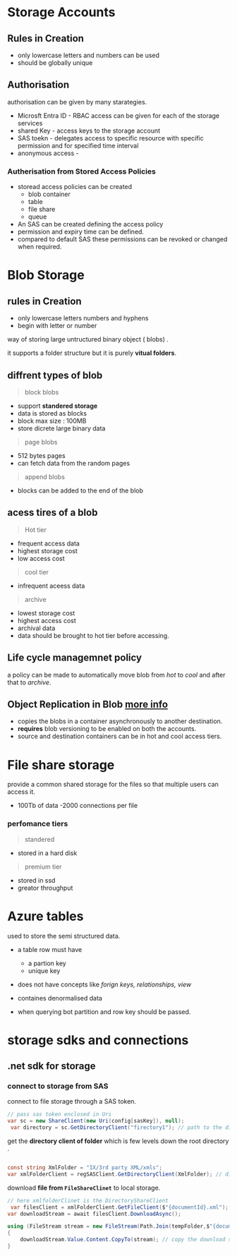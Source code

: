 # Storage Accounts 

## Rules in Creation
- only lowercase letters and numbers can be used 
- should be globally unique 

## Authorisation 
authorisation can be given by many starategies. 

- Microsft Entra ID - RBAC access can be given for each of the storage services 
- shared Key - access keys to the storage account 
- SAS toekn - delegates access to specific resource with specific permission and for specified time interval 
- anonymous access - 

### Autherisation from Stored Access Policies

- storead access policies can be created 
    - blob container 
    - table
    - file share 
    - queue 
- An SAS can be created defining the access policy
- permission and expiry time can be defined. 
- compared to default SAS these permissions can be revoked or changed when required. 


# Blob Storage 

## rules in Creation
- only lowercase letters numbers and hyphens
- begin with letter or number 

way of storing large untructured binary object ( blobs) . 

it supports a folder structure but it is purely **vitual folders**. 

## diffrent types of blob

> block blobs 

- support **standered storage**
- data is stored as blocks 
- block max size : 100MB
- store dicrete large binary data

> page blobs 
- 512 bytes pages 
- can fetch data from the random pages

> append blobs 
- blocks can be added to the end of the blob

## acess tires of a blob 

> Hot tier 
- frequent access data 
- highest storage cost 
- low access cost

> cool tier 
- infrequent aceess data 

> archive 
- lowest storage cost 
- highest access cost
- archival data 
- data should be brought to hot tier before accessing. 

## Life cycle managemnet policy
a policy can be made to automatically move blob from *hot* to *cool* and after that to *archive*.

## Object Replication in Blob [more info](https://learn.microsoft.com/en-us/training/modules/configure-blob-storage/6-determine-blob-object-replication)
- copies the blobs in a container asynchronously to another destination.
- **requires** blob versioning to be enabled on both the accounts. 
- source and destination containers can be in hot and cool access tiers. 



# File share storage 

provide a common shared storage for the files so that multiple users can access it. 
- 100Tb of data 
-2000 connections per file 

### perfomance tiers 

> standered 

- stored in a hard disk 

> premium tier 

- stored in ssd 
- greator throughput

# Azure tables 

used to store the semi structured data. 

- a table row must have
    - a partion key
    - unique key

- does not have concepts like *forign keys, relationships, view* 
- containes denormalised data
- when querying bot partition and row key should be passed.


# storage sdks and connections


## .net sdk for storage 

### connect to storage from SAS 

connect to file storage through a SAS token. 

```c#
// pass sas token enclosed in Uri
var sc = new ShareClient(new Uri(config[sasKey]), null);
 var directory = sc.GetDirectoryClient("firectory1"); // path to the directory
```

get the **directory client of folder** which is few levels down the root directory . 

``` c#

const string XmlFolder = "IX/3rd party XML/xmls";
var xmlFolderClient = regSASClient.GetDirectoryClient(XmlFolder); // directly get folder client of specified path
```

download  **file from ```FileShareClinet```** to local storage.

``` c#
// here xmlfolderClinet is the DirectoryShareClient
 var filesClient = xmlFolderClient.GetFileClient($"{documentId}.xml");
var downloadStream = await filesClient.DownloadAsync();

using (FileStream stream = new FileStream(Path.Join(tempFolder,$"{documentId}.xml"), FileMode.Create))
{
    downloadStream.Value.Content.CopyTo(stream); // copy the download stream to local file
} 
```        